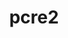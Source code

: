 ---
title: "pcre2"
layout: cache
categories: [package, develop-2023-06-04]
meta: {"versions": ["10.42"], "compilers": ["gcc@=11.1.0", "gcc@=11.3.0", "gcc@=7.3.1", "gcc@=7.5.0", "oneapi@=2023.0.0"], "oss": ["amzn2", "ubuntu18.04", "ubuntu20.04", "ubuntu22.04"], "platforms": ["linux"], "targets": ["aarch64", "neoverse_n1", "ppc64le", "x86_64", "x86_64_v3"], "stacks": ["aws-ahug", "aws-ahug-aarch64", "aws-isc", "aws-isc-aarch64", "build_systems", "data-vis-sdk", "e4s", "e4s-oneapi", "e4s-power", "ml-linux-x86_64-cpu", "ml-linux-x86_64-cuda", "ml-linux-x86_64-rocm", "radiuss", "root", "tutorial"], "num_specs": 8, "num_specs_by_stack": {"aws-isc-aarch64": 2, "aws-ahug-aarch64": 2, "root": 8, "aws-isc": 1, "aws-ahug": 1, "e4s-power": 1, "radiuss": 1, "build_systems": 1, "e4s-oneapi": 1, "data-vis-sdk": 1, "e4s": 1, "ml-linux-x86_64-cpu": 1, "tutorial": 1, "ml-linux-x86_64-cuda": 1, "ml-linux-x86_64-rocm": 1}}
spec_details: [{"hash": "ca4ec4i3t6y2ec2qnd2qds6l2lpjaokl", "compiler": "gcc@=7.3.1", "versions": ["10.42"], "os": "amzn2", "platform": "linux", "target": "aarch64", "variants": ["build_system=autotools", "~jit", "+multibyte"], "stacks": ["aws-isc-aarch64", "aws-ahug-aarch64", "root"], "size": "-", "tarball": "https://binaries.spack.io/releases/develop-2023-06-04/build_cache/linux-amzn2-aarch64/gcc-7.3.1/pcre2-10.42/linux-amzn2-aarch64-gcc-7.3.1-pcre2-10.42-ca4ec4i3t6y2ec2qnd2qds6l2lpjaokl.spack"}, {"hash": "xnnnkgc6vj6eqyn5kiyout225kcckiak", "compiler": "gcc@=7.3.1", "versions": ["10.42"], "os": "amzn2", "platform": "linux", "target": "neoverse_n1", "variants": ["build_system=autotools", "~jit", "+multibyte"], "stacks": ["aws-isc-aarch64", "aws-ahug-aarch64", "root"], "size": "-", "tarball": "https://binaries.spack.io/releases/develop-2023-06-04/build_cache/linux-amzn2-neoverse_n1/gcc-7.3.1/pcre2-10.42/linux-amzn2-neoverse_n1-gcc-7.3.1-pcre2-10.42-xnnnkgc6vj6eqyn5kiyout225kcckiak.spack"}, {"hash": "hhqzgkyychlbap3avw3g5xudmf4lxkjg", "compiler": "gcc@=7.3.1", "versions": ["10.42"], "os": "amzn2", "platform": "linux", "target": "x86_64_v3", "variants": ["build_system=autotools", "~jit", "+multibyte"], "stacks": ["aws-isc", "aws-ahug", "root"], "size": "-", "tarball": "https://binaries.spack.io/releases/develop-2023-06-04/build_cache/linux-amzn2-x86_64_v3/gcc-7.3.1/pcre2-10.42/linux-amzn2-x86_64_v3-gcc-7.3.1-pcre2-10.42-hhqzgkyychlbap3avw3g5xudmf4lxkjg.spack"}, {"hash": "pa7vipevxfbhjgmp56cwv4fbjcjjfsm5", "compiler": "gcc@=11.1.0", "versions": ["10.42"], "os": "ubuntu20.04", "platform": "linux", "target": "ppc64le", "variants": ["build_system=autotools", "~jit", "+multibyte"], "stacks": ["e4s-power", "root"], "size": "-", "tarball": "https://binaries.spack.io/releases/develop-2023-06-04/build_cache/linux-ubuntu20.04-ppc64le/gcc-11.1.0/pcre2-10.42/linux-ubuntu20.04-ppc64le-gcc-11.1.0-pcre2-10.42-pa7vipevxfbhjgmp56cwv4fbjcjjfsm5.spack"}, {"hash": "4fl3nn4ypctsy4afdyvf5wchwr3p5tvk", "compiler": "gcc@=7.5.0", "versions": ["10.42"], "os": "ubuntu18.04", "platform": "linux", "target": "x86_64_v3", "variants": ["build_system=autotools", "~jit", "+multibyte"], "stacks": ["radiuss", "build_systems", "root"], "size": "-", "tarball": "https://binaries.spack.io/releases/develop-2023-06-04/build_cache/linux-ubuntu18.04-x86_64_v3/gcc-7.5.0/pcre2-10.42/linux-ubuntu18.04-x86_64_v3-gcc-7.5.0-pcre2-10.42-4fl3nn4ypctsy4afdyvf5wchwr3p5tvk.spack"}, {"hash": "3kostnkmoxhqbmtbvc4r4pvofyffiht4", "compiler": "oneapi@=2023.0.0", "versions": ["10.42"], "os": "ubuntu20.04", "platform": "linux", "target": "x86_64", "variants": ["build_system=autotools", "~jit", "+multibyte"], "stacks": ["e4s-oneapi", "root"], "size": "-", "tarball": "https://binaries.spack.io/releases/develop-2023-06-04/build_cache/linux-ubuntu20.04-x86_64/oneapi-2023.0.0/pcre2-10.42/linux-ubuntu20.04-x86_64-oneapi-2023.0.0-pcre2-10.42-3kostnkmoxhqbmtbvc4r4pvofyffiht4.spack"}, {"hash": "px543t7fu6qpmmso3fsfhpcrelfa5scf", "compiler": "gcc@=11.1.0", "versions": ["10.42"], "os": "ubuntu20.04", "platform": "linux", "target": "x86_64_v3", "variants": ["build_system=autotools", "~jit", "+multibyte"], "stacks": ["data-vis-sdk", "e4s", "root"], "size": "-", "tarball": "https://binaries.spack.io/releases/develop-2023-06-04/build_cache/linux-ubuntu20.04-x86_64_v3/gcc-11.1.0/pcre2-10.42/linux-ubuntu20.04-x86_64_v3-gcc-11.1.0-pcre2-10.42-px543t7fu6qpmmso3fsfhpcrelfa5scf.spack"}, {"hash": "ddple3kwuks2s5immfvx2gtob7jhxvyc", "compiler": "gcc@=11.3.0", "versions": ["10.42"], "os": "ubuntu22.04", "platform": "linux", "target": "x86_64_v3", "variants": ["build_system=autotools", "~jit", "+multibyte"], "stacks": ["ml-linux-x86_64-cpu", "tutorial", "ml-linux-x86_64-cuda", "ml-linux-x86_64-rocm", "root"], "size": "-", "tarball": "https://binaries.spack.io/releases/develop-2023-06-04/build_cache/linux-ubuntu22.04-x86_64_v3/gcc-11.3.0/pcre2-10.42/linux-ubuntu22.04-x86_64_v3-gcc-11.3.0-pcre2-10.42-ddple3kwuks2s5immfvx2gtob7jhxvyc.spack"}]
---